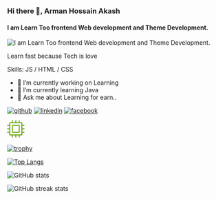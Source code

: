 ### Hi there 👋, Arman Hossain Akash
#### I am Learn Too frontend Web development and Theme Development. 
![I am Learn Too frontend Web development and Theme Development. ](https://media.licdn.com/dms/image/D5616AQEH0Wh4nd1Bpg/profile-displaybackgroundimage-shrink_350_1400/0/1683371248409?e=1694649600&v=beta&t=E-QunUIHwQT2WgdCRqdf_Vl4B2oZQh7vAFaKiYt3-2g)

Learn fast because Tech is love

Skills:  JS / HTML / CSS

- 🔭 I’m currently working on Learning 
- 🌱 I’m currently learning Java 
- 💬 Ask me about Learning for earn.. 


[<img src='https://cdn.jsdelivr.net/npm/simple-icons@3.0.1/icons/github.svg' alt='github' height='40'>](https://github.com/arakash007)  [<img src='https://cdn.jsdelivr.net/npm/simple-icons@3.0.1/icons/linkedin.svg' alt='linkedin' height='40'>](https://www.linkedin.com/in/arman-hossain-akash-99334726b/)  [<img src='https://cdn.jsdelivr.net/npm/simple-icons@3.0.1/icons/facebook.svg' alt='facebook' height='40'>](https://www.facebook.com/armanhossain.akash.7792)  

<a href='https://docs.github.com/en/developers'><img src='https://raw.githubusercontent.com/acervenky/animated-github-badges/master/assets/devbadge.gif' width='40' height='40'></a> 

[![trophy](https://github-profile-trophy.vercel.app/?username=arakash007)](https://github.com/ryo-ma/github-profile-trophy)

[![Top Langs](https://github-readme-stats.vercel.app/api/top-langs/?username=arakash007)](https://github.com/anuraghazra/github-readme-stats)

![GitHub stats](https://github-readme-stats.vercel.app/api?username=arakash007&show_icons=true&count_private=true)  


![GitHub streak stats](https://streak-stats.demolab.com/?user=arakash007)  


